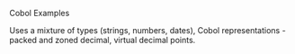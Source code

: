 
Cobol Examples

Uses a mixture of types (strings, numbers, dates), Cobol representations - packed and zoned decimal, virtual decimal points.


